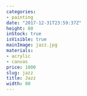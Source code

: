 ```yaml
---
categories:
- painting
date: "2017-12-31T23:59:37Z"
height: 80
inStock: true
isVisible: true
mainImage: jazz.jpg
materials:
- acrylic
- canvas
price: 1000
slug: jazz
title: Jazz
width: 80
---
```


